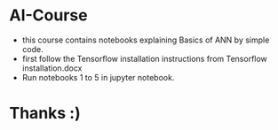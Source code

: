 # AI-Course

- this course contains notebooks explaining Basics of ANN by simple code.
- first follow the Tensorflow installation instructions from Tensorflow installation.docx
- Run notebooks 1 to 5 in jupyter notebook.

# Thanks :)
